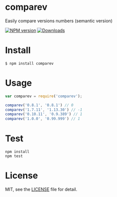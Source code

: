 # comparev
Easily compare versions numbers (semantic version)

[![NPM version][npm-image]][npm-url] [![Downloads][downloads-image]][npm-url]

[npm-url]: https://npmjs.org/package/comparev
[downloads-image]: http://img.shields.io/npm/dm/comparev.svg
[npm-image]: http://img.shields.io/npm/v/comparev.svg

# Install

```
$ npm install comparev
```

# Usage

```js
var comparev = require('comparev');

comparev('0.8.1', '0.8.1') // 0
comparev('1.7.11', '1.13.30') // -1
comparev('0.10.11', '0.9.389') // 1
comparev('1.0.0', '0.99.999') // 1
```

# Test

```
npm install
npm test
```

# License

MIT, see the [LICENSE](/LICENSE) file for detail.